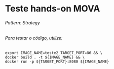 # Teste hands-on MOVA
###### Pattern: Strategy
###### Para testar o código, utilize:
####

    export IMAGE_NAME=teste2 TARGET_PORT=86 && \
    docker build . -t ${IMAGE_NAME} && \
    docker run -p ${TARGET_PORT}:8080 ${IMAGE_NAME}
